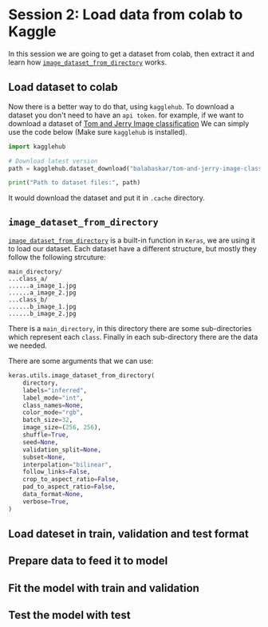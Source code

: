 # Session 2: Load data from colab to Kaggle

In this session we are going to get a dataset from
colab, then extract it and learn how [`image_dataset_from_directory`](https://keras.io/api/data_loading/image/) works.

## Load dataset to colab

Now there is a better way to do that, using `kagglehub`.
To download a dataset you don't need to have an `api token`.
for example, if we want to download a dataset of 
[Tom and Jerry Image classification](https://www.kaggle.com/datasets/balabaskar/tom-and-jerry-image-classification)
We can simply use the code below (Make sure `kagglehub` is installed).

```python
import kagglehub

# Download latest version
path = kagglehub.dataset_download("balabaskar/tom-and-jerry-image-classification")

print("Path to dataset files:", path)
```

It would download the dataset and put it in `.cache` directory.




## `image_dataset_from_directory`

[`image_dataset_from_directory`](https://keras.io/api/data_loading/image/) is a built-in function in
`Keras`, we are using it to load our dataset.
Each dataset have a different structure, 
but mostly they follow the following strcuture:

```text
main_directory/
...class_a/
......a_image_1.jpg
......a_image_2.jpg
...class_b/
......b_image_1.jpg
......b_image_2.jpg
```

There is a `main_directory`, in this directory there are
some sub-directories which represent each `class`.
Finally in each sub-directory there are the data we needed.

There are some arguments that we can use:

```python
keras.utils.image_dataset_from_directory(
    directory,
    labels="inferred",
    label_mode="int",
    class_names=None,
    color_mode="rgb",
    batch_size=32,
    image_size=(256, 256),
    shuffle=True,
    seed=None,
    validation_split=None,
    subset=None,
    interpolation="bilinear",
    follow_links=False,
    crop_to_aspect_ratio=False,
    pad_to_aspect_ratio=False,
    data_format=None,
    verbose=True,
)
```

## Load dateset in train, validation and test format

## Prepare data to feed it to model

## Fit the model with train and validation

## Test the model with test

